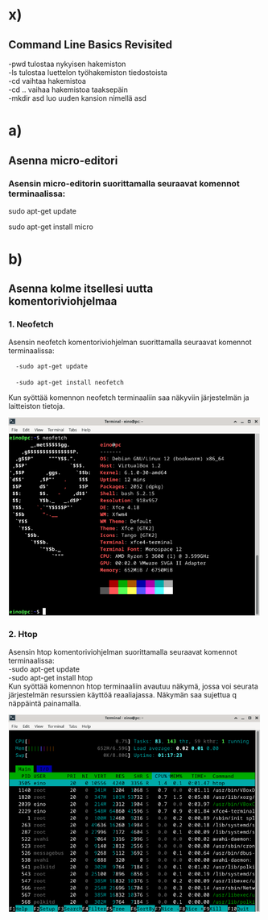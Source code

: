 # x)
## Command Line Basics Revisited
-pwd tulostaa nykyisen hakemiston  
-ls tulostaa luettelon työhakemiston tiedostoista  
-cd vaihtaa hakemistoa  
-cd .. vaihaa hakemistoa taaksepäin  
-mkdir asd luo uuden kansion nimellä asd  

# a)
## Asenna micro-editori
### Asensin micro-editorin suorittamalla seuraavat komennot terminaalissa:  
  
sudo apt-get update  
  
sudo apt-get install micro  

# b)
## Asenna kolme itsellesi uutta komentoriviohjelmaa  
### 1. Neofetch
  
   Asensin neofetch komentoriviohjelman suorittamalla seuraavat komennot terminaalissa:  

      -sudo apt-get update  
        
      -sudo apt-get install neofetch  
        
Kun syöttää komennon neofetch terminaaliin saa näkyviin järjestelmän ja laitteiston tietoja.  

<img src="https://raw.githubusercontent.com/aivase/linux-palvelimet/main/neofetch.png" alt="Neofetch Screenshot" width="500">


### 2. Htop
   Asensin htop komentoriviohjelman suorittamalla seuraavat komennot terminaalissa:  
      -sudo apt-get update  
      -sudo apt-get install htop  
Kun syöttää komennon htop terminaaliin avautuu näkymä, jossa voi seurata järjestelmän resurssien käyttöä reaaliajassa. Näkymän saa sujettua q näppäintä painamalla.

<img src="https://raw.githubusercontent.com/aivase/linux-palvelimet/refs/heads/main/htop.png" alt="Htop screenshot" width="500">

